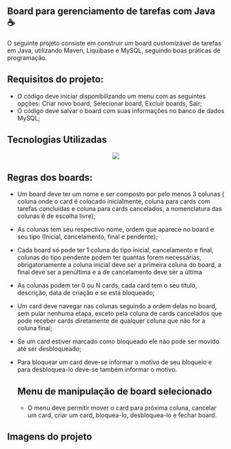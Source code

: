 ## Board para gerenciamento de tarefas com Java ☕
O seguinte projeto consiste em construir um board customizável de tarefas em Java, utilizando Maven, Liquibase e MySQL, seguindo boas práticas de programação.

## Requisitos do projeto:
- O código deve iniciar disponibilizando um menu com as seguintes opções: Criar novo board, Selecionar board, Excluir boards, Sair;
- O código deve salvar o board com suas informações no banco de dados MySQL;

## Tecnologias Utilizadas
 <p align="center">
  <a href="https://skillicons.dev">
    <img src="https://skillicons.dev/icons?i= java,spring,mysql,maven," />
  </a>
</p>
          

  ## Regras dos boards:
- Um board deve ter um nome e ser composto por pelo menos 3 colunas ( coluna onde o card é colocado inicialmente, coluna para cards com tarefas concluídas e coluna para cards cancelados, a nomenclatura das colunas é de escolha livre);
- As colunas tem seu respectivo nome, ordem que aparece no board e seu tipo (Inicial, cancelamento, final e pendente);
- Cada board só pode ter 1 coluna do tipo inicial, cancelamento e final, colunas do tipo pendente podem ter quantas forem necessárias, obrigatoriamente a coluna inicial deve ser a primeira coluna do board, a final deve ser a penúltima e a de cancelamento deve ser a última
- As colunas podem ter 0 ou N cards, cada card tem o seu título, descrição, data de criação e se está bloqueado;
- Um card deve navegar nas colunas seguindo a ordem delas no board, sem pular nenhuma etapa, exceto pela coluna de cards cancelados que pode receber cards diretamente de qualquer coluna que não for a coluna final;
- Se um card estiver marcado como bloqueado ele não pode ser movido até ser desbloqueado;
- Para bloquear um card deve-se informar o motivo de seu bloqueio e para desbloquea-lo deve-se também informar o motivo.

  ## Menu de manipulação de board selecionado
  - O menu deve permitir mover o card para próxima coluna, cancelar um card, criar um card, bloquea-lo, desbloquea-lo e fechar board.
    
 ## Imagens do projeto
 
